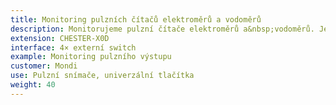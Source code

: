 ```yaml
---
title: Monitoring pulzních čítačů elektroměrů a vodoměrů
description: Monitorujeme pulzní čítače elektroměrů a&nbsp;vodoměrů. Jedná se o nasazení v&nbsp;náročném provozu v&nbsp;šachtě kanálu. Data jsou zobrazována v&nbsp;aplikaci zákazníka prostřednictvím našeho API.
extension: CHESTER-X0D
interface: 4× externí switch
example: Monitoring pulzního výstupu
customer: Mondi
use: Pulzní snímače, univerzální tlačítka
weight: 40
---
```

